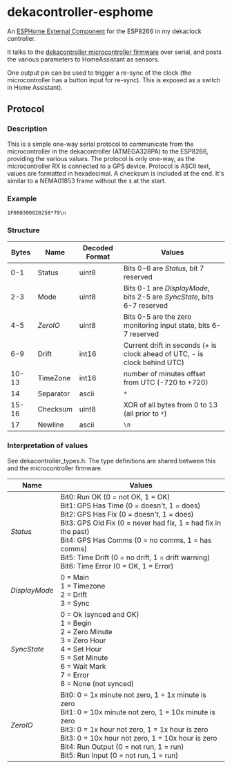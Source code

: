 # dekacontroller-esphome

An [ESPHome External Component](https://esphome.io/components/external_components.html) for the ESP8266 in my dekaclock controller.

It talks to the [dekacontroller microcontroller firmware](https://github.com/grob6000/dekacontroller-firmware) over serial, and posts the various parameters to HomeAssistant as sensors.

One output pin can be used to trigger a re-sync of the clock (the microcontroller has a button input for re-sync). This is exposed as a switch in Home Assistant).

## Protocol

### Description 

This is a simple one-way serial protocol to communicate from the microcontroller in the dekacontroller (ATMEGA328PA) to the ESP8266, providing the various values.
The protocol is only one-way, as the microcontroller RX is connected to a GPS device.
Protocol is ASCII text, values are formatted in hexadecimal. A checksum is included at the end.
It's similar to a NEMA01853 frame without the `$` at the start.

### Example

`1F000300020258*79\n`

### Structure

| Bytes | Name | Decoded Format | Values |
| --- | --- | --- | --- |
| 0-1 | Status | uint8 | Bits 0-6 are _Status_, bit 7 reserved |
| 2-3 | Mode | uint8 | Bits 0-1 are _DisplayMode_, bits 2-5 are _SyncState_, bits 6-7 reserved |
| 4-5 | _ZeroIO_ | uint8 | Bits 0-5 are the zero monitoring input state, bits 6-7 reserved|
| 6-9 | Drift | int16 | Current drift in seconds  (+ is clock ahead of UTC, - is clock behind UTC) |
| 10-13 | TimeZone | int16 | number of minutes offset from UTC (-720 to +720) |
| 14 | Separator | ascii | `*` |
| 15-16 | Checksum | uint8 | XOR of all bytes from 0 to 13 (all prior to `*`) |
| 17 | Newline | ascii | `\n` |

### Interpretation of values

See dekacontroller_types.h.
The type definitions are shared between this and the microcontroller firmware.

| Name | Values |
| --- | --- |
| _Status_ | Bit0: Run OK (0 = not OK, 1 = OK)<br>Bit1: GPS Has Time (0 = doesn't, 1 = does)<br>Bit2: GPS Has Fix (0 = doesn't, 1 = does)<br>Bit3: GPS Old Fix (0 = never had fix, 1 = had fix in the past)<br>Bit4: GPS Has Comms (0 = no comms, 1 = has comms)<br>Bit5: Time Drift (0 = no drift, 1 = drift warning)<br>Bit6: Time Error (0 = OK, 1 = Error) |
| _DisplayMode_ | 0 = Main<br>1 = Timezone<br>2 = Drift<br>3 = Sync |
| _SyncState_ | 0 = Ok (synced and OK) <br>1 = Begin<br>2 = Zero Minute<br>3 = Zero Hour<br>4 = Set Hour<br>5 = Set Minute<br>6 = Wait Mark<br>7 = Error<br>8 = None (not synced)
| _ZeroIO_ | Bit0: 0 = 1x minute not zero, 1 = 1x minute is zero<br>Bit1: 0 = 10x minute not zero, 1 = 10x minute is zero<br>Bit3: 0 = 1x hour not zero, 1 = 1x hour is zero<br>Bit3: 0 = 10x hour not zero, 1 = 10x hour is zero<br>Bit4: Run Output (0 = not run, 1 = run)<br>Bit5: Run Input (0 = not run, 1 = run) |
